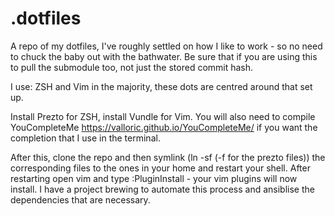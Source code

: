 # .dotfiles

A repo of my dotfiles, I've roughly settled on how I like to work - so no need to chuck the baby out with the bathwater. Be sure that if you are using this to pull the submodule too, not just the stored commit hash. 

I use: ZSH and Vim in the majority, these dots are centred around that set up. 

Install Prezto for ZSH, install Vundle for Vim. You will also need to compile YouCompleteMe https://valloric.github.io/YouCompleteMe/ if you want the completion that I use in the terminal.

After this, clone the repo and then symlink (ln -sf (-f for the prezto files)) the corresponding files to the ones in your home and restart your shell. After restarting open vim and type :PluginInstall - your vim plugins will now install. I have a project brewing to automate this process and ansiblise the dependencies that are necessary. 
